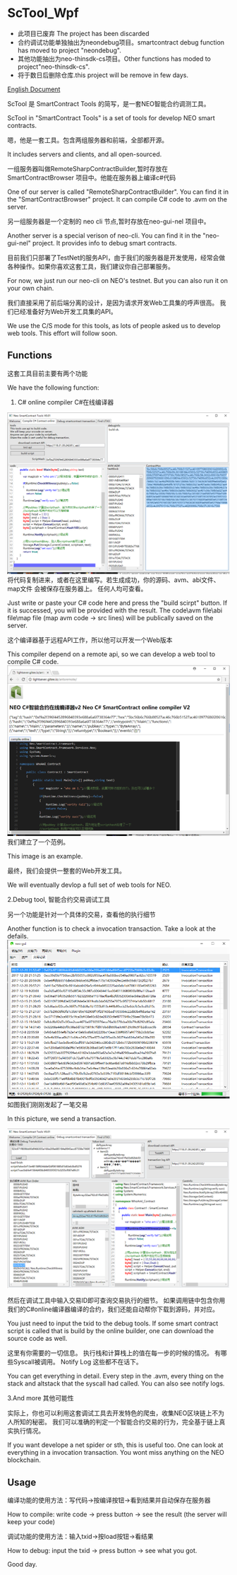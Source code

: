 # ScTool_Wpf
* 此项目已废弃 The project has been discarded
* 合约调试功能单独抽出为neondebug项目。smartcontract debug function has moved to project "neondebug".
* 其他功能抽出为neo-thinsdk-cs项目。Other functions has moded to project"neo-thinsdk-cs".
* 将于数日后删除仓库.this project will be remove in few days.

[English Document](README_EN.md)

ScTool 是 SmartContract Tools 的简写，是一套NEO智能合约调测工具。

ScTool in "SmartContract Tools" is a set of tools for develop NEO smart contracts.

嗯，他是一套工具。包含两组服务器和前端，全部都开源。

It includes servers and clients, and all open-sourced.

一组服务器叫做RemoteSharpContractBuilder,暂时存放在SmartContractBrowser 项目中。他能在服务器上编译c#代码

One of our server is called "RemoteSharpContractBuilder". You can find it in the "SmartContractBrowser" project. It can compile C# code to .avm on the server.

另一组服务器是一个定制的 neo cli 节点,暂时存放在neo-gui-nel 项目中。

Another server is a special verison of neo-cli. You can find it in the "neo-gui-nel" project. It provides info to debug smart contracts.

目前我们只部署了TestNet的服务API，由于我们的服务器是开发使用，经常会做各种操作。如果你喜欢这套工具，我们建议你自己部署服务。

For now, we just run our neo-cli on NEO's testnet. But you can also run it on your own chain.

我们直接采用了前后端分离的设计，是因为请求开发Web工具集的呼声很高。
我们已经准备好为Web开发工具集的API。

We use the C/S mode for this tools, as lots of people asked us to develop web tools. This effort will follow soon.

## Functions

这套工具目前主要有两个功能

We have the following function:

1. C# online compiler C#在线编译器

![](image/pic1.png)
将代码复制进来，或者在这里编写。若生成成功，你的源码、avm、abi文件、map文件 会被保存在服务器上。
任何人均可查看。

Just write or paste your C# code here and press the "build scirpt" button.
If it is successed, you will be provided with the result. 
The code\avm file\abi file\map file (map avm code -> src lines) will be publically saved on the server.

这个编译器基于远程API工作，所以他可以开发一个Web版本

This compiler depend on a remote api, so we can develop a web tool to compile C# code.
![](image/pic2.png)
我们建立了一个范例。

This image is an example.

最终，我们会提供一整套的Web开发工具。

We will eventually devlop a full set of web tools for NEO.

2.Debug tool, 智能合约交易调试工具

另一个功能是针对一个具体的交易，查看他的执行细节

Another function is to check a invocation transaction. Take a look at the defails.
![](image/pic3.png)
如图我们刚刚发起了一笔交易

In this picture, we send a transaction.

![](image/pic4.png)

然后在调试工具中输入交易ID即可查询交易执行的细节。
如果调用链中包含你用我们的C#online编译器编译的合约，我们还能自动帮你下载到源码，并对应。

You just need to input the txid to the debug tools.
If some smart contract script is called that is build by the online builder, one can download the source code as well.

这里有你需要的一切信息。
执行栈和计算栈上的值在每一步的时候的情况。
有哪些Syscall被调用。
Notify Log 这些都不在话下。

You can get everything in detail.
Every step in the .avm, every thing on the stack and altstack that the syscall had called.
You can also see notify logs.

3.And more 其他可能性

实际上，你也可以利用这套调试工具去开发特色的爬虫，收集NEO区块链上不为人所知的秘密。
我们可以准确的判定一个智能合约交易的行为，完全基于链上真实执行情况。

If you want develope a net spider or sth, this is useful too.
One can look at everything in a invocation transaction. You wont miss anything on the NEO blockchain.

## Usage
   
编译功能的使用方法：写代码->按编译按钮->看到结果并自动保存在服务器

How to compile: 
write code -> press button -> see the result (the server will keep your code)

调试功能的使用方法：输入txid->按load按钮->看结果

How to debug:
input the txid -> press button -> see what you got.

Good day.

